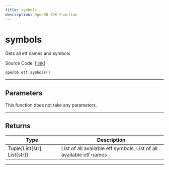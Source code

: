 ```yaml
---
title: symbols
description: OpenBB SDK Function
---
```


# symbols

Gets all etf names and symbols

Source Code: [[link](https://github.com/OpenBB-finance/OpenBBTerminal/tree/main/openbb_terminal/etf/stockanalysis_model.py#L19)]

```python
openbb.etf.symbols()
```

---

## Parameters

This function does not take any parameters.

---

## Returns

| Type | Description |
| ---- | ----------- |
| Tuple[List[str], List[str]] | List of all available etf symbols, List of all available etf names |
---

